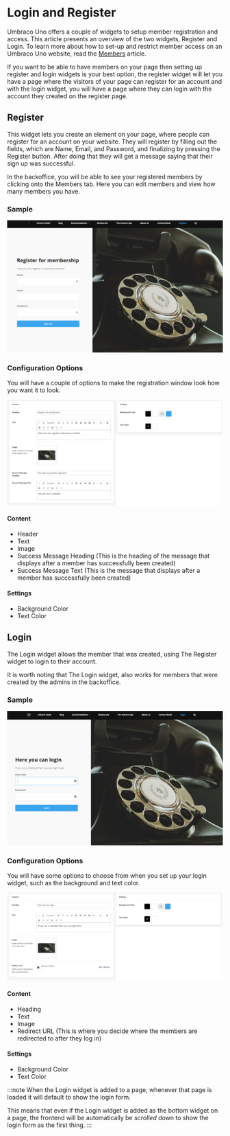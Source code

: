 # Login and Register

Umbraco Uno offers a couple of widgets to setup member registration and access. This article presents an overview of the two widgets, Register and Login. To learn more about how to set-up and restrict member access on an Umbraco Uno website, read the [Members](../../Manage-Users/Members) article.

If you want to be able to have members on your page then setting up register and login widgets is your best option, the register widget will let you have a page where the visitors of your page can register for an account and with the login widget, you will have a page where they can login with the account they created on the register page.

## Register

This widget lets you create an element on your page, where people can register for an account on your website.
They will register by filling out the fields, which are Name, Email, and Password, and finalizing by pressing the Register button. After doing that they will get a message saying that their sign up was successful.

In the backoffice, you will be able to see your registered members by clicking onto the Members tab. Here you can edit members and view how many members you have.

### Sample

![Example of a Register form on the frontend](images/Register-Front.png)

### Configuration Options

You will have a couple of options to make the registration window look how you want it to look.

![Register Backoffice](images/Register-final.png)

#### Content

- Header
- Text
- Image
- Success Message Heading (This is the heading of the message that displays after a member has successfully been created)
- Success Message Text (This is the message that displays after a member has successfully been created)

#### Settings

- Background Color
- Text Color

## Login

The Login widget allows the member that was created, using The Register widget to login to their account.

It is worth noting that The Login widget, also works for members that were created by the admins in the backoffice.

### Sample

![Frontend example of a Login form](images/Login-Front.png)

### Configuration Options

You will have some options to choose from when you set up your login widget, such as the background and text color.

![Login Backoffice](images/Login-final.png)

#### Content

- Heading
- Text
- Image
- Redirect URL (This is where you decide where the members are redirected to after they log in)

#### Settings

- Background Color
- Text Color

:::note
When the Login widget is added to a page, whenever that page is loaded it will default to show the login form.

This means that even if the Login widget is added as the bottom widget on a page, the frontend will be automatically be *scrolled* down to show the login form as the first thing.
:::
